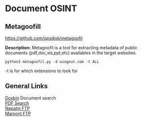 # Document OSINT

## Metagoofill
https://github.com/opsdisk/metagoofil 

**Description:** Metagoofil is a tool for extracting metadata of public documents (pdf,doc,xls,ppt,etc) availables in the target websites.
```
python3 metagoofil.py -d wingnut.com -t ALL
```
-t is for which extensions to look for

## General Links
[Doxbin](https://doxbin.org/) Document search \
[PDF Search](http://findpdfdoc.com/) \
[Napalm FTP](https://www.searchftps.net/) \
[Mamont FTP](https://www.mmnt.ru/int/) 

